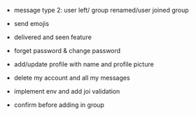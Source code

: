* message type 2: user left/ group renamed/user joined group
* send emojis
* delivered and seen feature
* forget password & change password
* add/update profile with name and profile picture
* delete my account and all my messages

* implement env and add joi validation
* confirm before adding in group